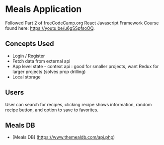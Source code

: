 # Meals Application

Followed Part 2 of freeCodeCamp.org React Javascript Framework Course found here: https://youtu.be/u6gSSpfsoOQ.

## Concepts Used

- Login / Register
- Fetch data from external api
- App level state - context api : good for smaller projects, want Redux for larger projects (solves prop drilling)
- Local storage

## Users

User can search for recipes, clicking recipe shows information, random recipe button, and option to save to favorites.

## Meals DB

- [Meals DB] (https://www.themealdb.com/api.php)

